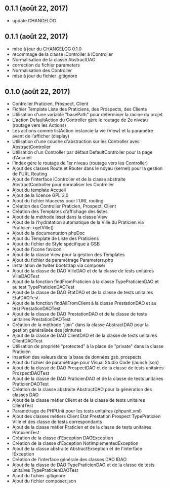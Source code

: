 ## 0.1.1 (août 22, 2017)
  - update CHANGELOG

## 0.1.1 (août 22, 2017)
  - mise à jour du CHANGELOG 0.1.0
  - recommage de la classe iController à IController
  - Normalisation de la classe AbstractDAO
  - correction du fichier parameters
  - Normalisation des Controller
  - mise à jour du fichier .gitignore

## 0.1.0 (août 22, 2017)
  - Controller Praticien, Prospect, Client
  - Fichier Template Liste des Praticiens, des Prospects, des Clients
  - Utilisation d'une variable "basePath" pour déterminer la racine du projet
  - L'action DefaultAction du Controller gère le routage de 2e niveau (routage vers les Actions)
  - Les actions comme listAction instancie la vie (View) et la paramètre avant de l'afficher (display)
  - Utilisation d'une couche d'abstraction sur les Controller avec AbstractController
  - Utilisation d'un Controller par défaut DefaultController pour la page d'Accueil
  - l'index gère le routage de 1er niveau (routage vers les Controller)
  - Ajout des classes Route et Router dans le noyau (kernel) pour la gestion de l'URL Routing
  - Ajout de l'interface iController et de la classe abstraite AbstractController pour normaliser les Controller
  - Ajout du template Accueil
  - Ajout de la licence GPL 3.0
  - Ajout du fichier htaccess pour l'URL routing
  - Création des Controller Praticien, Prospect, Client
  - Création des Templates d'affichage des listes
  - Ajout de la méthode isset dans la classe View
  - Ajout de la l'hydratation automatique de la Ville du Praticien via Praticien->getVille()
  - Ajout de la documentation phpDoc
  - Ajout du Template de Liste des Praticiens
  - Ajout du fichier de Style spécifique à GSB
  - Ajout de l'icone favicon
  - Ajout de la classe View pour la gestion des Templates
  - Ajout du fichier de paramétrage Parameters.php
  - Installation de twiter bootstrap via composer
  - Ajout de la classe de DAO VilleDAO et de la classe de tests unitaires VilleDAOTest
  - Ajout de la fonction findFromPraticien à la classe TypePraticienDAO et au test TypePraticienDAOTest
  - Ajout de la classe de DAO EtatDAO et de la classe de tests unitaires EtatDAOTest
  - Ajout de la fonction findAllFromClient à la classe PrestationDAO et au test PrestationDAOTest
  - Ajout de la classe de DAO PrestationDAO et de la classe de tests unitaires PrestationDAOTest
  - Création de la méthode "join" dans la classe AbstractDAO pour la gestion généralisée des jointures
  - Ajout de la classe de DAO ClientDAO et de la classe de tests unitaires ClientDAOTest
  - Utilisation de propriété "protected" à la place de "private" dans la classe Praticien
  - Insertion des valeurs dans la base de données gsb_prospects
  - Ajout du fichier de paramétrage pour Visual Studio Code (launch.json)
  - Ajout de la classe de DAO ProspectDAO et de la classe de tests unitaires ProspectDAOTest
  - Ajout de la classe de DAO PraticienDAO et de la classe de tests unitaires PraticienDAOTest
  - Création de la classe abstraite AbstractDAO pour la génération des classes DAO
  - Ajout de la classe métier Client et de la classe de tests unitaires ClientTest
  - Paramétrage de PHPUnit pour les tests unitaires (phpunit.xml)
  - Ajout des classes métiers Client Etat Prestation Prospect TypePraticien Ville et des classe de tests correspondants
  - Ajout de la classe métier Praticien et de la classe de tests unitaires PraticienTest
  - Création de la classe d'Exception DAOException
  - Création de la classe d'Exception NotImplementedException
  - Ajout de la classe abstraite AbstractException et de l'interface IException
  - Création de l'interface générale des classes DAO IDAO
  - Ajout de la classe de DAO TypePraticienDAO et de la classe de tests unitaires TypePraticienDAOTest
  - Ajout du fichier .gitignore
  - Ajout du fichier composer.json
